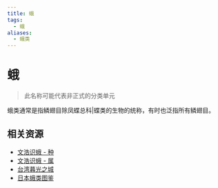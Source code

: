 ```yaml
---
title: 蛾
tags:
  - 蛾
aliases:
  - 蛾类
---
```

# 蛾

> 此名称可能代表非正式的分类单元

蛾类通常是指鳞翅目除凤蝶总科|蝶类的生物的统称，有时也泛指所有鳞翅目。


## 相关资源

- [文浩识蛾 - 种](https://www.butterflyai.cc/static/mothweb/webfiles/about/aisp.html)
- [文浩识蛾 - 属](https://www.butterflyai.cc/static/mothweb/webfiles/about/ai.html)
- [台湾暮光之城](https://twmoth.tbri.gov.tw/peo/FBMothQuery)
- [日本蛾类图鉴](http://www.jpmoth.org/)
